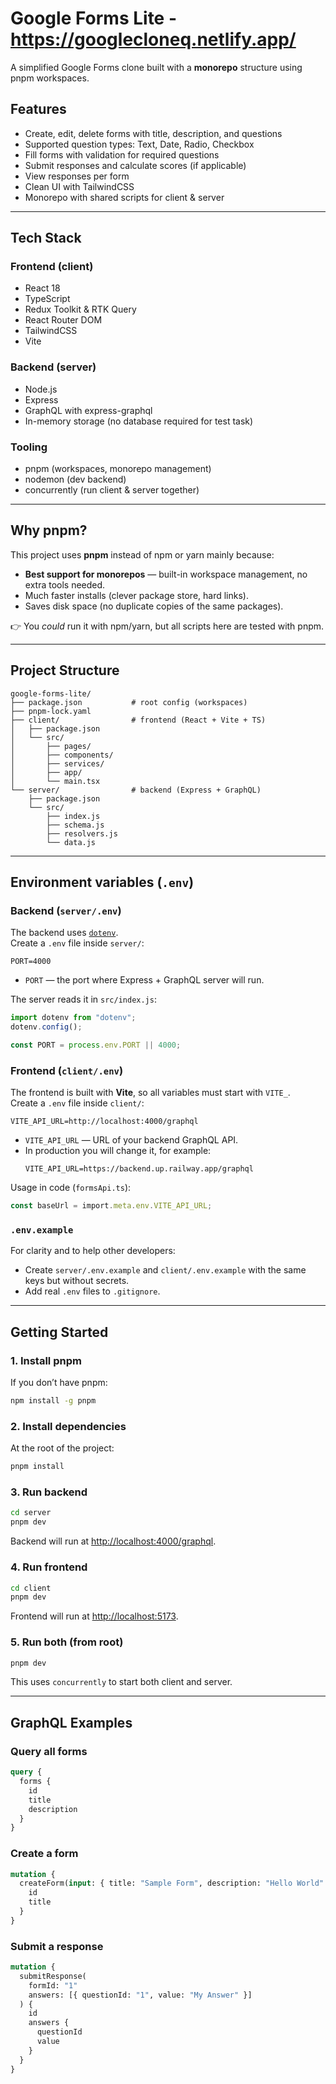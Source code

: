 # Google Forms Lite - https://googlecloneq.netlify.app/

A simplified Google Forms clone built with a **monorepo** structure using pnpm workspaces.

## Features

- Create, edit, delete forms with title, description, and questions
- Supported question types: Text, Date, Radio, Checkbox
- Fill forms with validation for required questions
- Submit responses and calculate scores (if applicable)
- View responses per form
- Clean UI with TailwindCSS
- Monorepo with shared scripts for client & server

---

## Tech Stack

### Frontend (client)

- React 18
- TypeScript
- Redux Toolkit & RTK Query
- React Router DOM
- TailwindCSS
- Vite

### Backend (server)

- Node.js
- Express
- GraphQL with express-graphql
- In-memory storage (no database required for test task)

### Tooling

- pnpm (workspaces, monorepo management)
- nodemon (dev backend)
- concurrently (run client & server together)

---

## Why pnpm?

This project uses **pnpm** instead of npm or yarn mainly because:

- **Best support for monorepos** — built-in workspace management, no extra tools needed.
- Much faster installs (clever package store, hard links).
- Saves disk space (no duplicate copies of the same packages).

👉 You _could_ run it with npm/yarn, but all scripts here are tested with pnpm.

---

## Project Structure

```
google-forms-lite/
├── package.json           # root config (workspaces)
├── pnpm-lock.yaml
├── client/                # frontend (React + Vite + TS)
│   ├── package.json
│   └── src/
│       ├── pages/
│       ├── components/
│       ├── services/
│       ├── app/
│       └── main.tsx
└── server/                # backend (Express + GraphQL)
    ├── package.json
    └── src/
        ├── index.js
        ├── schema.js
        ├── resolvers.js
        └── data.js
```

---

## Environment variables (`.env`)

### Backend (`server/.env`)

The backend uses [`dotenv`](https://www.npmjs.com/package/dotenv).  
Create a `.env` file inside `server/`:

```env
PORT=4000
```

- `PORT` — the port where Express + GraphQL server will run.

The server reads it in `src/index.js`:

```js
import dotenv from "dotenv";
dotenv.config();

const PORT = process.env.PORT || 4000;
```

### Frontend (`client/.env`)

The frontend is built with **Vite**, so all variables must start with `VITE_`.  
Create a `.env` file inside `client/`:

```env
VITE_API_URL=http://localhost:4000/graphql
```

- `VITE_API_URL` — URL of your backend GraphQL API.
- In production you will change it, for example:
  ```env
  VITE_API_URL=https://backend.up.railway.app/graphql
  ```

Usage in code (`formsApi.ts`):

```ts
const baseUrl = import.meta.env.VITE_API_URL;
```

### `.env.example`

For clarity and to help other developers:

- Create `server/.env.example` and `client/.env.example` with the same keys but without secrets.
- Add real `.env` files to `.gitignore`.

---

## Getting Started

### 1. Install pnpm

If you don’t have pnpm:

```bash
npm install -g pnpm
```

### 2. Install dependencies

At the root of the project:

```bash
pnpm install
```

### 3. Run backend

```bash
cd server
pnpm dev
```

Backend will run at [http://localhost:4000/graphql](http://localhost:4000/graphql).

### 4. Run frontend

```bash
cd client
pnpm dev
```

Frontend will run at [http://localhost:5173](http://localhost:5173).

### 5. Run both (from root)

```bash
pnpm dev
```

This uses `concurrently` to start both client and server.

---

## GraphQL Examples

### Query all forms

```graphql
query {
  forms {
    id
    title
    description
  }
}
```

### Create a form

```graphql
mutation {
  createForm(input: { title: "Sample Form", description: "Hello World" }) {
    id
    title
  }
}
```

### Submit a response

```graphql
mutation {
  submitResponse(
    formId: "1"
    answers: [{ questionId: "1", value: "My Answer" }]
  ) {
    id
    answers {
      questionId
      value
    }
  }
}
```
